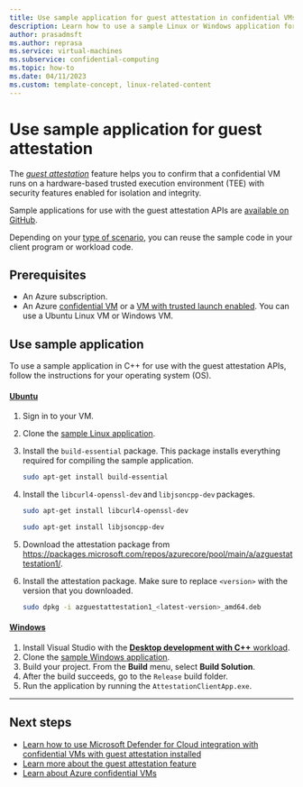 ```yaml
---
title: Use sample application for guest attestation in confidential VMs
description: Learn how to use a sample Linux or Windows application for use with the guest attestation feature APIs.
author: prasadmsft
ms.author: reprasa
ms.service: virtual-machines
ms.subservice: confidential-computing
ms.topic: how-to
ms.date: 04/11/2023
ms.custom: template-concept, linux-related-content
---
```


# Use sample application for guest attestation

The [*guest attestation*](guest-attestation-confidential-vms.md) feature helps you to confirm that a confidential VM runs on a hardware-based trusted execution environment (TEE) with security features enabled for isolation and integrity.

Sample applications for use with the guest attestation APIs are [available on GitHub](https://github.com/Azure/confidential-computing-cvm-guest-attestation).

Depending on your [type of scenario](guest-attestation-confidential-vms.md#scenarios), you can reuse the sample code in your client program or workload code.

## Prerequisites

- An Azure subscription.
- An Azure [confidential VM](quick-create-confidential-vm-portal.md) or a [VM with trusted launch enabled](../virtual-machines/trusted-launch-portal.md). You can use a Ubuntu Linux VM or Windows VM.

## Use sample application

To use a sample application in C++ for use with the guest attestation APIs, follow the instructions for your operating system (OS).

#### [Ubuntu](#tab/linux)

1. Sign in to your VM.

1. Clone the [sample Linux application](https://github.com/Azure/confidential-computing-cvm-guest-attestation/tree/main/cvm-platform-checker-exe/Linux).

1. Install the `build-essential` package. This package installs everything required for compiling the sample application.

    ```bash
    sudo apt-get install build-essential
    ```

1. Install the `libcurl4-openssl-dev` and `libjsoncpp-dev` packages.

    ```bash
    sudo apt-get install libcurl4-openssl-dev
    ```

    ```bash
    sudo apt-get install libjsoncpp-dev
    ```

1. Download the attestation package from <https://packages.microsoft.com/repos/azurecore/pool/main/a/azguestattestation1/>.

1. Install the attestation package. Make sure to replace `<version>` with the version that you downloaded.

    ```bash
    sudo dpkg -i azguestattestation1_<latest-version>_amd64.deb
    ```

#### [Windows](#tab/windows)

1. Install Visual Studio with the [**Desktop development with C++** workload](/cpp/build/vscpp-step-0-installation).
1. Clone the [sample Windows application](https://github.com/Azure/confidential-computing-cvm-guest-attestation/tree/main/cvm-platform-checker-exe/Windows).
1. Build your project. From the **Build** menu, select **Build Solution**.
1. After the build succeeds, go to the `Release` build folder.
1. Run the application by running the `AttestationClientApp.exe`.

---

## Next steps

- [Learn how to use Microsoft Defender for Cloud integration with confidential VMs with guest attestation installed](guest-attestation-defender-for-cloud.md)
- [Learn more about the guest attestation feature](guest-attestation-confidential-vms.md)
- [Learn about Azure confidential VMs](confidential-vm-overview.md)

